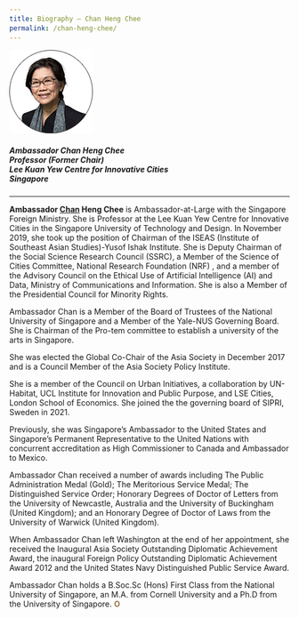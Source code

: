 ```yaml
---
title: Biography — Chan Heng Chee
permalink: /chan-heng-chee/
---
```


<div style="width:150px"><img src="/images/jury/chan-heng-chee.png" alt="Chan Heng Chee" /></div>

##### **Ambassador Chan Heng Chee** <br> Professor (Former Chair) <br> Lee Kuan Yew Centre for Innovative Cities <br> Singapore

---

**Ambassador <u>Chan</u> Heng Chee** is Ambassador-at-Large with the Singapore Foreign Ministry. She is Professor at the Lee Kuan Yew Centre for Innovative Cities in the Singapore University of Technology and Design. In November 2019, she took up the position of Chairman of the ISEAS (Institute of Southeast Asian Studies)-Yusof Ishak Institute. She is Deputy Chairman of the Social Science Research Council (SSRC), a Member of the Science of Cities Committee, National Research Foundation (NRF) , and a member of the Advisory Council on the Ethical Use of Artificial Intelligence (AI) and Data, Ministry of Communications and Information. She is also a Member of the Presidential Council for Minority Rights. 

Ambassador Chan is a Member of the Board of Trustees of the National University of Singapore and a Member of the Yale-NUS Governing Board. She is Chairman of the Pro-tem committee to establish a university of the arts in Singapore. 

She was elected the Global Co-Chair of the Asia Society in December 2017 and is a Council Member of the Asia Society Policy Institute. 

She is a member of the Council on Urban Initiatives, a collaboration by UN-Habitat, UCL Institute for Innovation and Public Purpose, and LSE Cities, London School of Economics. She joined the the governing board of SIPRI, Sweden in 2021. 

Previously, she was Singapore’s Ambassador to the United States and Singapore’s Permanent Representative to the United Nations with concurrent accreditation as High Commissioner to Canada and Ambassador to Mexico. 

Ambassador Chan received a number of awards including The Public Administration Medal (Gold); The Meritorious Service Medal; The Distinguished Service Order; Honorary Degrees of Doctor of Letters from the University of Newcastle, Australia and the University of Buckingham (United Kingdom); and an Honorary Degree of Doctor of Laws from the University of Warwick (United Kingdom). 

When Ambassador Chan left Washington at the end of her appointment, she received the Inaugural Asia Society Outstanding Diplomatic Achievement Award, the inaugural Foreign Policy Outstanding Diplomatic Achievement Award 2012 and the United States Navy Distinguished Public Service Award. 

Ambassador Chan holds a B.Soc.Sc (Hons) First Class from the National University of Singapore, an M.A. from Cornell University and a Ph.D from the University of Singapore. **<font color="#967942">O</font>**
